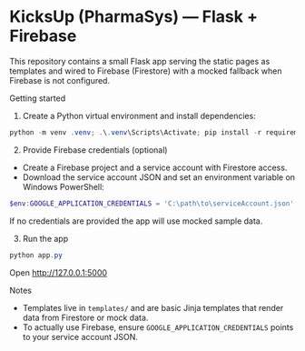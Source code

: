 # KicksUp (PharmaSys) — Flask + Firebase

This repository contains a small Flask app serving the static pages as templates and wired to Firebase (Firestore) with a mocked fallback when Firebase is not configured.

Getting started

1. Create a Python virtual environment and install dependencies:

```powershell
python -m venv .venv; .\.venv\Scripts\Activate; pip install -r requirements.txt
```

2. Provide Firebase credentials (optional)
- Create a Firebase project and a service account with Firestore access.
- Download the service account JSON and set an environment variable on Windows PowerShell:

```powershell
$env:GOOGLE_APPLICATION_CREDENTIALS = 'C:\path\to\serviceAccount.json'
```

If no credentials are provided the app will use mocked sample data.

3. Run the app

```powershell
python app.py
```

Open http://127.0.0.1:5000

Notes
- Templates live in `templates/` and are basic Jinja templates that render data from Firestore or mock data.
- To actually use Firebase, ensure `GOOGLE_APPLICATION_CREDENTIALS` points to your service account JSON.
